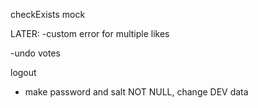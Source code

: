 
checkExists mock

LATER:
-custom error for multiple likes

-undo votes

logout


- make password and salt NOT NULL, change DEV data


